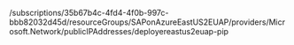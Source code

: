 /subscriptions/35b67b4c-4fd4-4f0b-997c-bbb82032d45d/resourceGroups/SAPonAzureEastUS2EUAP/providers/Microsoft.Network/publicIPAddresses/deployereastus2euap-pip
